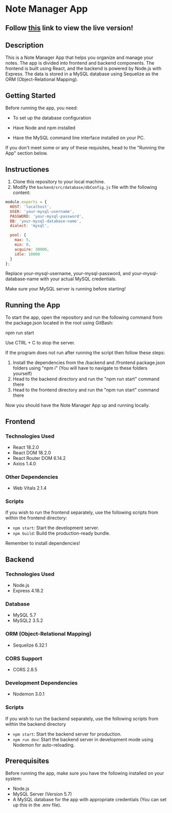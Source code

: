 # Note Manager App

## Follow [this](https://notes-crud-05b45bb110b0.herokuapp.com/) link to view the live version!

## Description

This is a Note Manager App that helps you organize and manage your notes. The app is divided into frontend and backend components. The frontend is built using React, and the backend is powered by Node.js with Express. The data is stored in a MySQL database using Sequelize as the ORM (Object-Relational Mapping).

## Getting Started
Before running the app, you need:

- To set up the database configuration

- Have Node and npm installed

- Have the MySQL command line interface installed on your PC.

If you don't meet some or any of these requisites, head to the "Running the App" section below.

## Instructiones

1. Clone this repository to your local machine.
2. Modify the `backend/src/database/dbConfig.js` file with the following content:

```js
module.exports = {
  HOST: 'localhost',
  USER: 'your-mysql-username',
  PASSWORD: 'your-mysql-password',
  DB: 'your-mysql-database-name',
  dialect: 'mysql',

  pool: {
    max: 5,
    min: 0,
    acquire: 30000,
    idle: 10000
  }
};
```
Replace your-mysql-username, your-mysql-password, and your-mysql-database-name with your actual MySQL credentials.

Make sure your MySQL server is running before starting!

## Running the App
To start the app, open the repository and run the following command from the package.json located in the root using GitBash:

npm run start

Use CTRL + C to stop the server.

If the program does not run after running the script then follow these steps:

1. Install the dependencies from the /backend and /frontend package.json folders using "npm i" (You will have to navigate to these folders yourself)
2. Head to the backend directory and run the "npm run start" command there
3. Head to the frontend directory and run the "npm run start" command there

Now you should have the Note Manager App up and running locally.

## Frontend

### Technologies Used

- React 18.2.0
- React DOM 18.2.0
- React Router DOM 6.14.2
- Axios 1.4.0

### Other Dependencies

- Web Vitals 2.1.4

### Scripts

If you wish to run the frontend separately, use the following scripts from within the frontend directory:

- `npm start`: Start the development server.
- `npm build`: Build the production-ready bundle.

Remember to install dependencies!

## Backend

### Technologies Used

- Node.js
- Express 4.18.2

### Database

- MySQL 5.7
- MySQL2 3.5.2

### ORM (Object-Relational Mapping)

- Sequelize 6.32.1

### CORS Support

- CORS 2.8.5

### Development Dependencies

- Nodemon 3.0.1

### Scripts

If you wish to run the backend separately, use the following scripts from within the backend directory

- `npm start`: Start the backend server for production.
- `npm run dev`: Start the backend server in development mode using Nodemon for auto-reloading.

## Prerequisites

Before running the app, make sure you have the following installed on your system:

- Node.js
- MySQL Server (Version 5.7)
- A MySQL database for the app with appropriate credentials (You can set up this in the .env file).
